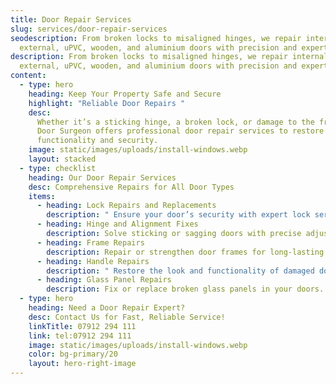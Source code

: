 ```yaml
---
title: Door Repair Services
slug: services/door-repair-services
seodescription: From broken locks to misaligned hinges, we repair internal,
  external, uPVC, wooden, and aluminium doors with precision and expertise.
description: From broken locks to misaligned hinges, we repair internal,
  external, uPVC, wooden, and aluminium doors with precision and expertise.
content:
  - type: hero
    heading: Keep Your Property Safe and Secure
    highlight: "Reliable Door Repairs "
    desc:
      Whether it’s a sticking hinge, a broken lock, or damage to the frame, The
      Door Surgeon offers professional door repair services to restore
      functionality and security.
    image: static/images/uploads/install-windows.webp
    layout: stacked
  - type: checklist
    heading: Our Door Repair Services
    desc: Comprehensive Repairs for All Door Types
    items:
      - heading: Lock Repairs and Replacements
        description: " Ensure your door’s security with expert lock services."
      - heading: Hinge and Alignment Fixes
        description: Solve sticking or sagging doors with precise adjustments.
      - heading: Frame Repairs
        description: Repair or strengthen door frames for long-lasting results.
      - heading: Handle Repairs
        description: " Restore the look and functionality of damaged door handles."
      - heading: Glass Panel Repairs
        description: Fix or replace broken glass panels in your doors.
  - type: hero
    heading: Need a Door Repair Expert?
    desc: Contact Us for Fast, Reliable Service!
    linkTitle: 07912 294 111
    link: tel:07912 294 111
    image: static/images/uploads/install-windows.webp
    color: bg-primary/20
    layout: hero-right-image
---
```

